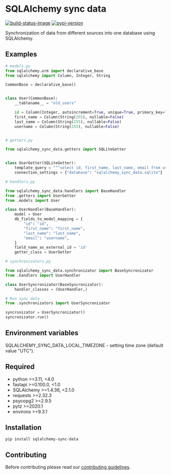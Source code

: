 # SQLAlchemy sync data

[![build-status-image]][build-status]
[![pypi-version]][pypi]

Synchronization of data from different sources into one database using SQLAlchemy.

## Examples

```python
# models.py
from sqlalchemy.orm import declarative_base
from sqlalchemy import Column, Integer, String

CommonBase = declarative_base()


class User(CommonBase):
    __tablename__ = "old_users"

    id = Column(Integer, autoincrement=True, unique=True, primary_key=True, nullable=False)
    first_name = Column(String(255), nullable=False)
    last_name = Column(String(255), nullable=False)
    username = Column(String(255), nullable=False)


# getters.py

from sqlalchemy_sync_data.getters import SQLiteGetter


class UserGetter(SQLiteGetter):
    template_query = """select id, first_name, last_name, email from users"""
    connection_settings = {"database": "sqlalchemy_sync_data.sqlite"}

# handlers.py

from sqlalchemy_sync_data.handlers import BaseHandler
from .getters import UserGetter
from .models import User

class UserHandler(BaseHandler):
    model = User
    db_fields_to_model_mapping = {
        "id": "id",
        "first_name": "first_name",
        "last_name": "last_name",
        "email": "username",
    }
    field_name_as_external_id = 'id'
    getter_class = UserGetter

# synchronizators.py

from sqlalchemy_sync_data.synchronizator import BaseSyncronizator
from .handlers import UserHandler

class UserSyncronizator(BaseSyncronizator):
    handler_classes = (UserHandler,)

# Run sync data
from .synchronizators import UserSyncronizator

syncronizator = UserSyncronizator()
syncronizator.run()
```

## Environment variables

SQLALCHEMY_SYNC_DATA_LOCAL_TIMEZONE - setting time zone (default value "UTC").

## Required

- python >=3.11, <4.0
- fastapi >=0.100.0, <1.0
- SQLAlchemy >=1.4.36, <2.1.0
- requests >=2.32.3
- psycopg2 >=2.9.5
- pytz >=2020.1
- environs >=9.3.1

## Installation
```pip install sqlalchemy-sync-data```

## Contributing

Before contributing please read our [contributing guidelines](CONTRIBUTING.md).

[build-status-image]: https://github.com/SergeiVElfimov/sqlalchemy-sync-data/actions/workflows/python-package.yml/badge.svg
[build-status]: https://github.com/SergeiVElfimov/sqlalchemy-sync-data/actions/workflows/python-package.yml
[pypi-version]: https://img.shields.io/pypi/v/sqlalchemy-sync-data.svg
[pypi]: https://pypi.org/project/sqlalchemy-sync-data/

